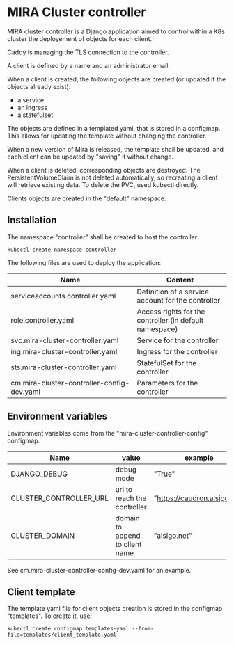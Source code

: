 # MIRA Cluster controller

MIRA cluster controller is a Django application aimed to control within a K8s cluster the deployement of objects for each client.

Caddy is managing the TLS connection to the controller.

A client is defined by a name and an administrator email.

When a client is created, the following objects are created (or updated if the objects already exist):
- a service
- an ingress
- a statefulset

The objects are defined in a templated yaml, that is stored in a configmap. This allows for updating the template without changing the controller.

When a new version of Mira is released, the template shall be updated, and each client can be updated by "saving" it without change.

When a client is deleted, corresponding objects are destroyed. The PersistentVolumeClaim is not deleted automatically, so recreating a client will retrieve existing data. To delete the PVC, used kubectl directly.

Clients objects are created in the "default" namespace.

## Installation

The namespace "controller" shall be created to host the controller:

```shell
kubectl create namespace controller
````

The following files are used to deploy the application:

Name                                       | Content
-------------------------------------------|------------------------------------
serviceaccounts.controller.yaml            | Definition of a service account for the controller 
role.controller.yaml                       | Access rights for the controller (in default namespace)
svc.mira-cluster-controller.yaml           | Service for the controller
ing.mira-cluster-controller.yaml           | Ingress for the controller
sts.mira-cluster-controller.yaml           | StatefulSet for the controller
cm.mira-cluster-controller-config-dev.yaml | Parameters for the controller

## Environment variables

Environment variables come from the "mira-cluster-controller-config" configmap.

Name                  | value                           | example
----------------------|---------------------------------|--------------
DJANGO_DEBUG          | debug mode                      | "True"
CLUSTER_CONTROLLER_URL| url to reach the controller     | "https://caudron.alsigo.net"
CLUSTER_DOMAIN        | domain to append to client name | "alsigo.net"


See cm.mira-cluster-controller-config-dev.yaml for an example.

## Client template

The template yaml file for client objects creation is stored in the configmap "templates". To create it, use:

```shell
kubectl create configmap templates-yaml --from-file=templates/client_template.yaml
````
